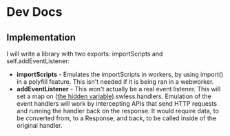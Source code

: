 # Dev Docs

## Implementation

I will write a library with two exports: importScripts and self.addEventListener:

- **importScripts** - Emulates the importScripts in workers, by using import() in a polyfill feature. This isn't needed if it is being ran in a webworker.
- **addEventListener** - This won't actually be a real event listener. This will set a map on ([the hidden variable](../AeroSandbox/docs/JS/Scoping.md#the-hidden-variable)).swless.handlers. Emulation of the event handlers will work by intercepting APIs that send HTTP requests and running the handler back on the response. It would require data, to be converted from, to a Response, and back, to be called inside of the original handler.
